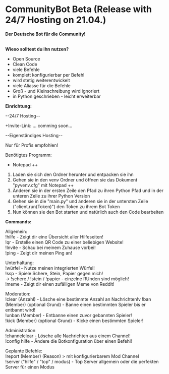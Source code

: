 # CommunityBot Beta (Release with 24/7 Hosting on 21.04.)

**Der Deutsche Bot für die Community!**<br/> <br/>

**Wieso solltest du ihn nutzen?**<br/>
+ Open Source<br/>
+ Clean Code<br/>
+ viele Befehle<br/>
+ komplett konfigurierbar per Befehl<br/>
+ wird stetig weiterentwickelt<br/>
+ viele Aliasse für die Befehle<br/>
+ Groß - und Kleinschreibung wird ignoriert <br/>
+ in Python geschrieben - leicht erweiterbar<br/>

**Einrichtung:**<br/>

--24/7 Hosting--<br/>

+Invite-Link: ... comming soon...<br/>

--Eigenständiges Hosting--<br/>

Nur für Profis empfohlen!

Benötigtes Programm:
+ Notepad ++

1. Laden sie sich den Ordner herunter und entpacken sie ihn
2. Gehen sie in den venv Ordner und öffnen sie das Dokument "pyvenv.cfg" mit Notepad ++
3. Änderen sie in der ersten Zeile den Pfad zu ihren Python Pfad und in der unteren Zeile zu ihrer Python Version
4. Gehen sie in die "main.py" und änderen sie in der untersten Zeile ("client.run(Token)") den Token zu ihrem Bot Token
5. Nun können sie den Bot starten und natürlich auch den Code bearbeiten


**Commands:**<br/>

Allgemein:<br/>
!hilfe - Zeigt dir eine Übersicht aller Hilfeseiten!<br/>
!qr - Erstelle einen QR Code zu einer beliebigen Website!<br/>
!Invite - Schau bei meinem Zuhause vorbei!<br/>
!ping - Zeigt dir meinen Ping an!<br/>

Unterhaltung:<br/>
!würfel - Nutze meinen integrierten Würfel!<br/>
!ssp - Spiele Schere, Stein, Papier gegen mich!<br/>
  -> !schere / !stein / !papier - einzelne RUnden sind möglich!<br/>
!meme - Zeigt dir einen zufälligen Meme von Reddit!<br/>

Moderation:<br/>
!clear (Anzahl) - Lösche eine bestimmte Anzahl an Nachrichten!v
!ban (Member) (optional Grund) - Banne einen bestimmten Spieler bis er entbannt wird!<br/>
!unban (Member) - Entbanne einen zuvor gebannten Spieler!<br/>
!kick (Member) (optional Grund) - Kicke einen bestimmten Spieler!<br/>

Administration<br/>
!channelclear - Lösche alle Nachrichten aus einem Channel!<br/>
!config hilfe - Ändere die Botkonfiguration über einen Befehl!<br/>

Geplante Befehle:<br/>
!report (Member) (Reason) > mit konfigurierbarem Mod Channel<br/>
!server ("hilfe" / "top" / modus) - Top Server allgemein oder die perfekten Server für einen Modus<br/>


